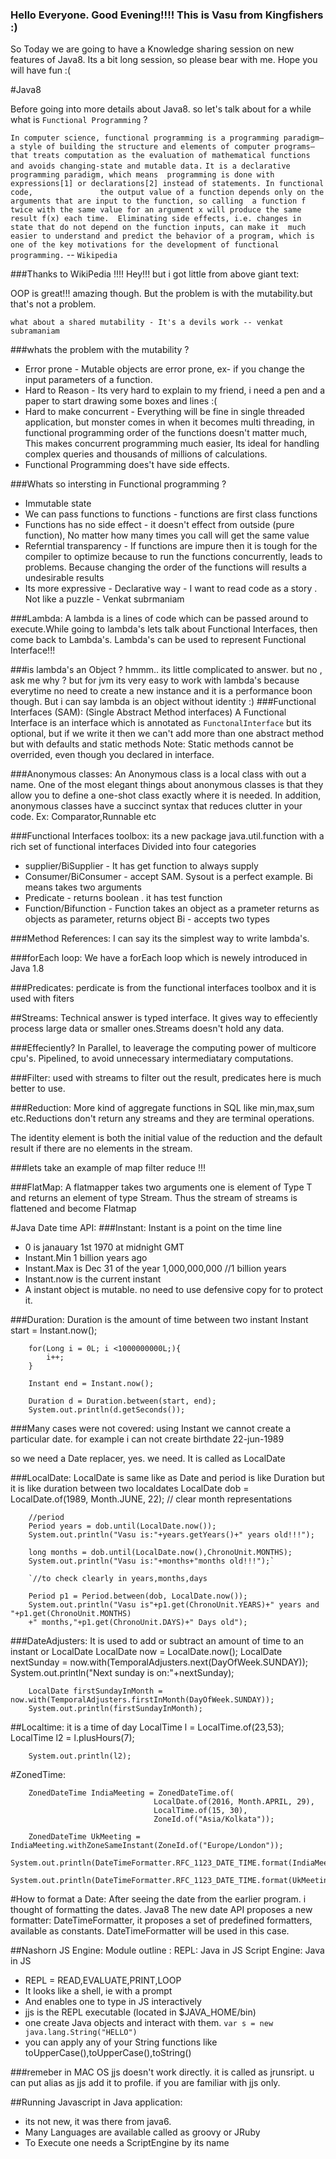 
### Hello Everyone. Good Evening!!!! This is Vasu from Kingfishers :)

 So Today we are going to have a Knowledge sharing session on new features of Java8. Its a bit long session, so please bear with me. Hope you will have fun :(

#Java8

Before going into more details about Java8. so let's talk about for a while what is `Functional Programming` ?  

  `In computer science, functional programming is a programming paradigm—a style of building the structure
  and elements of computer programs—that treats computation as the evaluation of mathematical functions 
  and avoids changing-state and mutable data.` 
  `It is a declarative programming paradigm, which means 
  programming is done with expressions[1] or declarations[2] instead of statements. In functional code,              
  the output value of a function depends only on the arguments that are input to the function, so calling 
  a function f twice with the same value for an argument x will produce the same result f(x) each time. 
  Eliminating side effects, i.e. changes in state that do not depend on the function inputs, can make it 
  much easier to understand and predict the behavior of a program, which is one of the key motivations for
  the development of functional programming.` -- `Wikipedia`
  
###Thanks to WikiPedia !!!!
Hey!!! but i got little from above giant text: 

  OOP is great!!! amazing though. But the problem is with the mutability.but that's not a problem.
  
  `what about a shared mutability - It's a devils work -- venkat subramaniam`
  
      
###whats the problem with the mutability ? 
* Error prone - Mutable objects are error prone, ex- if you change the input parameters of a function.
* Hard to Reason - Its very hard to explain to my friend, i need a pen and a paper to start drawing some boxes and lines :(
* Hard to make concurrent - Everything will be fine in single threaded application, but monster comes in when it becomes multi threading, in functional programming order of the functions doesn't matter much, This makes concurrent programming much easier, Its ideal for handling complex queries and thousands of millions of calculations.
* Functional Programming does't have side effects.


###Whats so intersting in Functional programming ?
* Immutable state 
* We can pass functions to functions - functions are first class functions 
* Functions has no side effect - it doesn't effect from outside (pure function), No matter how many times you call will get the same value 
* Referntial transparency - If functions are impure then it is tough for the compiler to optimize because to run the functions concurrently, leads to problems. Because changing the order of the functions will results a undesirable results
* Its more expressive - Declarative way - I want to read code as a story . Not like a puzzle - Venkat subrmaniam


###Lambda: 
A lambda is a lines of code which can be passed around to execute.While going to lambda's lets talk about Functional Interfaces, then come back to Lambda's.
Lambda's can be used to represent Functional Interface!!!

###is lambda's an Object ?
hmmm.. its little complicated to answer. but no , ask me why ? but for jvm its very easy to work with lambda's because everytime no need to create a new instance and it is a performance boon though. But i can say lambda is an object without identity :)
###Functional Interfaces (SAM): (Single Abstract Method interfaces)
A Functional Interface is an interface which is annotated as `FunctonalInterface` but its optional, but if we write it then we can't add more than one abstract method but with defaults and static methods 
Note: Static methods cannot be overrided, even though you declared in interface.

###Anonymous classes:
An Anonymous class is a local class with out a name. One of the most elegant things about anonymous classes is that they allow you to define a one-shot class exactly where it is needed. In addition, anonymous classes have a succinct syntax that reduces clutter in your code.
Ex: Comparator,Runnable etc

###Functional Interfaces toolbox:
its a new package java.util.function with a rich set of functional interfaces Divided into four categories
* supplier/BiSupplier - It has get function to always supply
* Consumer/BiConsumer - accept SAM. Sysout is a perfect example. Bi means takes two arguments
* Predicate - returns boolean . it has test function
* Function/Bifunction - Function takes an object as a prameter returns as objects as parameter, returns object Bi - accepts two types

###Method References: 
I can say its the simplest way to write lambda's.

###forEach loop:
We have a forEach loop which is newely introduced in Java 1.8

###Predicates:
perdicate is from the functional interfaces toolbox and it is used with fiters


##Streams:
Technical answer is typed interface. It gives way to effeciently process large data or smaller ones.Streams doesn't hold any data.

###Effeciently?
In Parallel, to leaverage the computing power of multicore cpu's. Pipelined, to avoid unnecessary intermediatary computations.

###Filter: used with streams to filter out the result, predicates here is much better to use.

###Reduction:
More kind of aggregate functions in SQL like min,max,sum etc.Reductions don't return any streams and they are terminal operations.

The identity element is both the initial value of the reduction and the default result if there are no elements in the stream.


###lets take an example of map filter reduce !!!

###FlatMap: 
A flatmapper takes two arguments one is element of Type T and returns an element of type Stream. Thus the stream of streams is flattened and become Flatmap



#Java Date time API:
###Instant:
Instant is a point on the time line
* 0 is janauary 1st 1970 at midnight GMT
* Instant.Min 1 billion years ago
* Instant.Max is Dec 31 of the year 1,000,000,000 //1  billion years
* Instant.now is the current instant
* A instant object is mutable. no need to use defensive copy  for to protect it.

###Duration: Duration is the amount of time between two instant
  Instant start = Instant.now();
		
  		for(Long i = 0L; i <1000000000L;){
  			i++;
  		}
		
		Instant end = Instant.now();
		
		Duration d = Duration.between(start, end);
		System.out.println(d.getSeconds());
		
###Many cases were not covered: 
using Instant we cannot create a particular date. for example i can not create birthdate 22-jun-1989

so we need a Date replacer, yes. we need. It is called as LocalDate

###LocalDate:
LocalDate is same like as Date and period is like Duration but it is like duration between two localdates
  LocalDate dob = LocalDate.of(1989, Month.JUNE, 22); // clear month representations
		
		//period
		Period years = dob.until(LocalDate.now());
		System.out.println("Vasu is:"+years.getYears()+" years old!!!");
		
		long months = dob.until(LocalDate.now(),ChronoUnit.MONTHS);
		System.out.println("Vasu is:"+months+"months old!!!");`
		
		`//to check clearly in years,months,days
		
		Period p1 = Period.between(dob, LocalDate.now());
		System.out.println("Vasu is"+p1.get(ChronoUnit.YEARS)+" years and "+p1.get(ChronoUnit.MONTHS)
		+" months,"+p1.get(ChronoUnit.DAYS)+" Days old");
		
###DateAdjusters:
It is used to add or subtract an amount of time to an instant or LocalDate
LocalDate now = LocalDate.now();
		LocalDate nextSunday = now.with(TemporalAdjusters.next(DayOfWeek.SUNDAY));
		System.out.println("Next sunday is on:"+nextSunday);
		
		
		LocalDate firstSundayInMonth = now.with(TemporalAdjusters.firstInMonth(DayOfWeek.SUNDAY));
		System.out.println(firstSundayInMonth);
		
##Localtime: it is a time of day
	LocalTime l = LocalTime.of(23,53);
		LocalTime l2 = l.plusHours(7);
		
		System.out.println(l2);
		
#ZonedTime: 

		ZonedDateTime IndiaMeeting = ZonedDateTime.of(
									LocalDate.of(2016, Month.APRIL, 29),
									LocalTime.of(15, 30),
									ZoneId.of("Asia/Kolkata"));
		
		ZonedDateTime UkMeeting = IndiaMeeting.withZoneSameInstant(ZoneId.of("Europe/London"));
		System.out.println(DateTimeFormatter.RFC_1123_DATE_TIME.format(IndiaMeeting));
		System.out.println(DateTimeFormatter.RFC_1123_DATE_TIME.format(UkMeeting));
		
#How to format a Date:
After seeing the date from the earlier program. i thought of formatting the dates. Java8 
The new date API proposes a new formatter: DateTimeFormatter, it proposes a set of predefined formatters, available as constants.
DateTimeFormatter will be used in this case.

##Nashorn JS Engine:
Module outline : REPL: Java in JS
Script Engine: Java in JS


* REPL = READ,EVALUATE,PRINT,LOOP
* It looks like a shell, ie with a prompt
* And enables one to type in JS interactively
* jjs is the REPL executable (located in $JAVA_HOME/bin)
* one create Java objects and interact with them. 
`var s = new java.lang.String("HELLO")`
* you can apply any of your String functions like toUpperCase(),toUpperCase(),toString()

###remeber in MAC OS jjs doesn't work directly. it is called as jrunsript. u can put alias as jjs add it to profile. if you are familiar with jjs only.

##Running Javascript in Java application:
* its not new, it was there from java6.
* Many Languages are available called as groovy or JRuby
* To Execute one needs a ScriptEngine by its name



